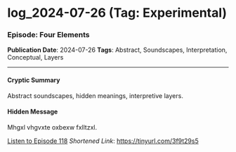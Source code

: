 # log_2024-07-26 (Tag: Experimental)

### Episode: Four Elements

**Publication Date**: 2024-07-26
**Tags**: Abstract, Soundscapes, Interpretation, Conceptual, Layers

---

#### Cryptic Summary
Abstract soundscapes, hidden meanings, interpretive layers.

#### Hidden Message
Mhgxl vhgvxte oxbexw fxlltzxl.

[Listen to Episode 118](https://tinyurl.com/3f9t29s5)
*Shortened Link*: https://tinyurl.com/3f9t29s5
